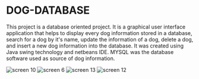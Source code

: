 # DOG-DATABASE
This project is a database oriented project. It is a graphical user interface application that helps to display every dog information stored in a database, search for a dog by it's name, update the information of a dog, delete a dog, and insert a new dog information into the database. It was created using Java swing technology and netbeans IDE. MYSQL was the database software used as source of dog information.


![screen 10](https://user-images.githubusercontent.com/28808054/176351925-22747d2c-6d16-4b7c-8136-4104c70471c1.png)
![screen 6](https://user-images.githubusercontent.com/28808054/176351932-64a2c9a1-c386-4550-8766-6bad1a011193.png)
![screen 13](https://user-images.githubusercontent.com/28808054/176351933-725dd33d-81a4-41a1-bd70-cd9f047a8227.png)
![screen 12](https://user-images.githubusercontent.com/28808054/176351935-ae8896b0-2751-4af0-bd38-03c5cd7df973.png)

